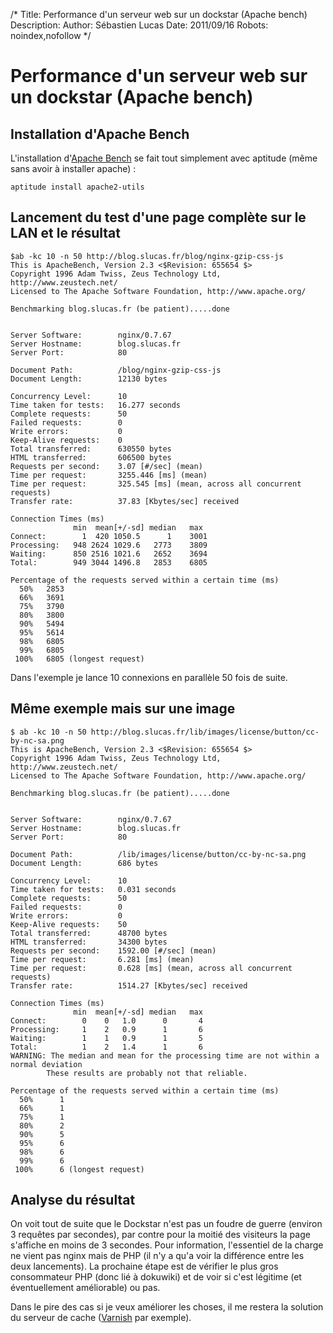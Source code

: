 /*
Title: Performance d'un serveur web sur un dockstar (Apache bench)
Description: 
Author: Sébastien Lucas
Date: 2011/09/16
Robots: noindex,nofollow
*/
# Performance d'un serveur web sur un dockstar (Apache bench)

## Installation d'Apache Bench
L'installation d'[Apache Bench](http://httpd.apache.org/docs/2.0/programs/ab.html) se fait tout simplement avec aptitude (même sans avoir à installer apache) :
```
aptitude install apache2-utils
```
##  Lancement du test d'une page complète sur le LAN et le résultat

```
$ab -kc 10 -n 50 http://blog.slucas.fr/blog/nginx-gzip-css-js
This is ApacheBench, Version 2.3 <$Revision: 655654 $>
Copyright 1996 Adam Twiss, Zeus Technology Ltd, http://www.zeustech.net/
Licensed to The Apache Software Foundation, http://www.apache.org/

Benchmarking blog.slucas.fr (be patient).....done


Server Software:        nginx/0.7.67
Server Hostname:        blog.slucas.fr
Server Port:            80

Document Path:          /blog/nginx-gzip-css-js
Document Length:        12130 bytes

Concurrency Level:      10
Time taken for tests:   16.277 seconds
Complete requests:      50
Failed requests:        0
Write errors:           0
Keep-Alive requests:    0
Total transferred:      630550 bytes
HTML transferred:       606500 bytes
Requests per second:    3.07 [#/sec] (mean)
Time per request:       3255.446 [ms] (mean)
Time per request:       325.545 [ms] (mean, across all concurrent requests)
Transfer rate:          37.83 [Kbytes/sec] received

Connection Times (ms)
              min  mean[+/-sd] median   max
Connect:        1  420 1050.5      1    3001
Processing:   948 2624 1029.6   2773    3809
Waiting:      850 2516 1021.6   2652    3694
Total:        949 3044 1496.8   2853    6805

Percentage of the requests served within a certain time (ms)
  50%   2853
  66%   3691
  75%   3790
  80%   3800
  90%   5494
  95%   5614
  98%   6805
  99%   6805
 100%   6805 (longest request)

```
Dans l'exemple je lance 10 connexions en parallèle 50 fois de suite. 
## Même exemple mais sur une image

```
$ ab -kc 10 -n 50 http://blog.slucas.fr/lib/images/license/button/cc-by-nc-sa.png
This is ApacheBench, Version 2.3 <$Revision: 655654 $>
Copyright 1996 Adam Twiss, Zeus Technology Ltd, http://www.zeustech.net/
Licensed to The Apache Software Foundation, http://www.apache.org/

Benchmarking blog.slucas.fr (be patient).....done


Server Software:        nginx/0.7.67
Server Hostname:        blog.slucas.fr
Server Port:            80

Document Path:          /lib/images/license/button/cc-by-nc-sa.png
Document Length:        686 bytes

Concurrency Level:      10
Time taken for tests:   0.031 seconds
Complete requests:      50
Failed requests:        0
Write errors:           0
Keep-Alive requests:    50
Total transferred:      48700 bytes
HTML transferred:       34300 bytes
Requests per second:    1592.00 [#/sec] (mean)
Time per request:       6.281 [ms] (mean)
Time per request:       0.628 [ms] (mean, across all concurrent requests)
Transfer rate:          1514.27 [Kbytes/sec] received

Connection Times (ms)
              min  mean[+/-sd] median   max
Connect:        0    0   1.0      0       4
Processing:     1    2   0.9      1       6
Waiting:        1    1   0.9      1       5
Total:          1    2   1.4      1       6
WARNING: The median and mean for the processing time are not within a normal deviation
        These results are probably not that reliable.

Percentage of the requests served within a certain time (ms)
  50%      1
  66%      1
  75%      1
  80%      2
  90%      5
  95%      6
  98%      6
  99%      6
 100%      6 (longest request)
```
## Analyse du résultat

On voit tout de suite que le Dockstar n'est pas un foudre de guerre (environ 3 requêtes par secondes), par contre pour la moitié des visiteurs la page s'affiche en moins de 3 secondes. Pour information, l'essentiel de la charge ne vient pas nginx mais de PHP (il n'y a qu'a voir la différence entre les deux lancements). La prochaine étape est de vérifier le plus gros consommateur PHP (donc lié à dokuwiki) et de voir si c'est légitime (et éventuellement améliorable) ou pas.

Dans le pire des cas si je veux améliorer les choses, il me restera la solution du serveur de cache ([Varnish](http://www.varnish-cache.org/) par exemple).






